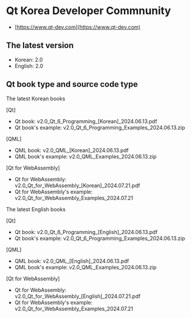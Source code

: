 # Qt Korea Developer Commnunity
- [https://www.qt-dev.com](https://www.qt-dev.com)

## The latest version 
- Korean: 2.0
- English: 2.0

## Qt book type and source code type 

The latest Korean books 

[Qt]
- Qt book: v2.0_Qt_6_Programming_[Korean]_2024.06.13.pdf
- Qt book's example: v2.0_Qt_6_Programming_Examples_2024.06.13.zip

[QML]
- QML book: v2.0_QML_[Korean]_2024.06.13.pdf
- QML book's example: v2.0_QML_Examples_2024.06.13.zip

[Qt for WebAssembly]
- Qt for WebAssembly: v2.0_Qt_for_WebAssembly_[Korean]_2024.07.21.pdf
- Qt for WebAssembly's example: v2.0_Qt_for_WebAssembly_Examples_2024.07.21



The latest English books

[Qt]
- Qt book: v2.0_Qt_6_Programming_[English]_2024.06.13.pdf
- Qt book's example: v2.0_Qt_6_Programming_Examples_2024.06.13.zip

[QML]
- QML book: v2.0_QML_[English]_2024.06.13.pdf
- QML book's example: v2.0_QML_Examples_2024.06.13.zip

[Qt for WebAssembly]
- Qt for WebAssembly: v2.0_Qt_for_WebAssembly_[English]_2024.07.21.pdf
- Qt for WebAssembly's example: v2.0_Qt_for_WebAssembly_Examples_2024.07.21
